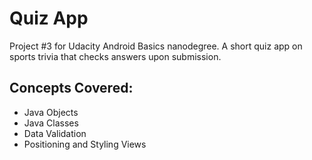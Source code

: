 # Quiz App
Project #3 for Udacity Android Basics nanodegree. A short quiz app on sports trivia that checks answers upon submission. 

## Concepts Covered:
* Java Objects
* Java Classes
* Data Validation
* Positioning and Styling Views
